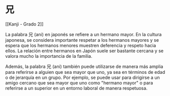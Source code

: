 # 兄

[[Kanji - Grado 2]]

La palabra 兄 (ani) en japonés se refiere a un hermano mayor. En la cultura japonesa, se considera importante respetar a los hermanos mayores y se espera que los hermanos menores muestren deferencia y respeto hacia ellos. La relación entre hermanos en Japón suele ser bastante cercana y se valora mucho la importancia de la familia.

Además, la palabra 兄 (ani) también puede utilizarse de manera más amplia para referirse a alguien que sea mayor que uno, ya sea en términos de edad o de jerarquía en un grupo. Por ejemplo, se puede usar para dirigirse a un amigo cercano que sea mayor que uno como "hermano mayor" o para referirse a un superior en un entorno laboral de manera respetuosa.
